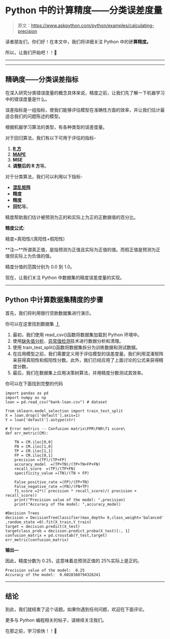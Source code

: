 # Python 中的计算精度——分类误差度量

> 原文：<https://www.askpython.com/python/examples/calculating-precision>

读者朋友们，你们好！在本文中，我们将详细关注 Python 中的**计算精度。**

所以，让我们开始吧！！🙂

* * *

* * *

## 精确度——分类误差指标

在深入研究分类错误度量的概念具体来说，精度之前，让我们先了解一下机器学习中的错误度量是什么。

误差指标是一组指标，使我们能够评估模型在准确性方面的效率，并让我们估计最适合我们的问题陈述的模型。

根据机器学习算法的类型，有各种类型的误差度量。

对于回归算法，我们有以下可用于评估的指标-

1.  **[R 方](https://www.askpython.com/python/coefficient-of-determination)**
2.  **[MAPE](https://www.askpython.com/python/examples/mape-mean-absolute-percentage-error)**
3.  **MSE**
4.  **调整后的 R 方**等。

对于分类算法，我们可以利用以下指标-

*   **[混乱矩阵](https://www.askpython.com/python/examples/confusion-matrix)**
*   **精度**
*   **精度**
*   **回忆**等。

精度帮助我们估计被预测为正的和实际上为正的正数据值的百分比。

**精度公式:**

精度=真阳性/(真阳性+假阳性)

**注—**所谓真正值，是指预测为正值且实际为正值的值。而假正值是预测为正值但实际上为负值的值。

精度分值的范围分别为 0.0 到 1.0。

现在，让我们关注 Python 中数据集的精度误差度量的实现。

* * *

## Python 中计算数据集精度的步骤

首先，我们将利用银行贷款数据集进行演示。

你可以在这里找到数据集 **[！](https://github.com/Safa1615/Bike-loan-Dataset/blob/main/bank-loan.csv)**

1.  最初，我们使用 read_csv()函数将数据集加载到 Python 环境中。
2.  使用[缺失值分析](https://www.askpython.com/python/examples/impute-missing-data-values)、[异常值检测](https://www.askpython.com/python/examples/detection-removal-outliers-in-python)技术进行数据分析和清理。
3.  使用 train_test_split()函数将数据集拆分为训练数据和测试数据。
4.  在应用模型之前，我们需要定义用于评估模型的误差度量。我们利用混淆矩阵来获得真阳性和假阳性分数。此外，我们已经应用了上面讨论的公式来获得精度分数。
5.  最后，我们在数据集上应用决策树算法，并用精度分数测试其效率。

你可以在下面找到完整的代码

```
import pandas as pd
import numpy as np
loan = pd.read_csv("bank-loan.csv") # dataset

from sklearn.model_selection import train_test_split 
X = loan.drop(['default'],axis=1) 
Y = loan['default'].astype(str)

# Error metrics -- Confusion matrix\FPR\FNR\f1 score\
def err_metric(CM): 

    TN = CM.iloc[0,0]
    FN = CM.iloc[1,0]
    TP = CM.iloc[1,1]
    FP = CM.iloc[0,1]
    precision =(TP)/(TP+FP)
    accuracy_model  =(TP+TN)/(TP+TN+FP+FN)
    recall_score  =(TP)/(TP+FN)
    specificity_value =(TN)/(TN + FP)

    False_positive_rate =(FP)/(FP+TN)
    False_negative_rate =(FN)/(FN+TP)
    f1_score =2*(( precision * recall_score)/( precision + recall_score))
    print("Precision value of the model: ",precision)
    print("Accuracy of the model: ",accuracy_model)

#Decision Trees
decision = DecisionTreeClassifier(max_depth= 6,class_weight='balanced' ,random_state =0).fit(X_train,Y_train)
target = decision.predict(X_test)
targetclass_prob = decision.predict_proba(X_test)[:, 1]
confusion_matrix = pd.crosstab(Y_test,target)
err_metric(confusion_matrix)

```

**输出—**

因此，精度分数为 0.25，这意味着总预测正值的 25%实际上是正的。

```
Precision value of the model:  0.25
Accuracy of the model:  0.6028368794326241

```

* * *

## 结论

到此，我们就结束了这个话题。如果你遇到任何问题，欢迎在下面评论。

更多与 Python 编程相关的帖子，请继续关注我们。

在那之前，学习愉快！！🙂